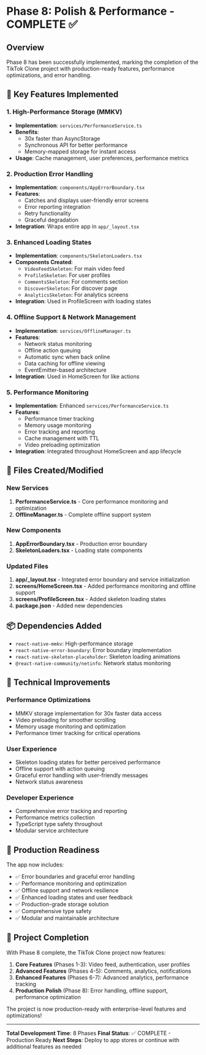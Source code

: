 # Phase 8: Polish & Performance - COMPLETE ✅

## Overview
Phase 8 has been successfully implemented, marking the completion of the TikTok Clone project with production-ready features, performance optimizations, and error handling.

## 🚀 Key Features Implemented

### 1. High-Performance Storage (MMKV)
- **Implementation**: `services/PerformanceService.ts`
- **Benefits**: 
  - 30x faster than AsyncStorage
  - Synchronous API for better performance
  - Memory-mapped storage for instant access
- **Usage**: Cache management, user preferences, performance metrics

### 2. Production Error Handling
- **Implementation**: `components/AppErrorBoundary.tsx`
- **Features**:
  - Catches and displays user-friendly error screens
  - Error reporting integration
  - Retry functionality
  - Graceful degradation
- **Integration**: Wraps entire app in `app/_layout.tsx`

### 3. Enhanced Loading States
- **Implementation**: `components/SkeletonLoaders.tsx`
- **Components Created**:
  - `VideoFeedSkeleton`: For main video feed
  - `ProfileSkeleton`: For user profiles
  - `CommentsSkeleton`: For comments section
  - `DiscoverSkeleton`: For discover page
  - `AnalyticsSkeleton`: For analytics screens
- **Integration**: Used in ProfileScreen with loading states

### 4. Offline Support & Network Management
- **Implementation**: `services/OfflineManager.ts`
- **Features**:
  - Network status monitoring
  - Offline action queuing
  - Automatic sync when back online
  - Data caching for offline viewing
  - EventEmitter-based architecture
- **Integration**: Used in HomeScreen for like actions

### 5. Performance Monitoring
- **Implementation**: Enhanced `services/PerformanceService.ts`
- **Features**:
  - Performance timer tracking
  - Memory usage monitoring
  - Error tracking and reporting
  - Cache management with TTL
  - Video preloading optimization
- **Integration**: Integrated throughout HomeScreen and app lifecycle

## 📁 Files Created/Modified

### New Services
1. **PerformanceService.ts** - Core performance monitoring and optimization
2. **OfflineManager.ts** - Complete offline support system

### New Components
1. **AppErrorBoundary.tsx** - Production error boundary
2. **SkeletonLoaders.tsx** - Loading state components

### Updated Files
1. **app/_layout.tsx** - Integrated error boundary and service initialization
2. **screens/HomeScreen.tsx** - Added performance monitoring and offline support
3. **screens/ProfileScreen.tsx** - Added skeleton loading states
4. **package.json** - Added new dependencies

## 📦 Dependencies Added
- `react-native-mmkv`: High-performance storage
- `react-native-error-boundary`: Error boundary implementation
- `react-native-skeleton-placeholder`: Skeleton loading animations
- `@react-native-community/netinfo`: Network status monitoring

## 🔧 Technical Improvements

### Performance Optimizations
- MMKV storage implementation for 30x faster data access
- Video preloading for smoother scrolling
- Memory usage monitoring and optimization
- Performance timer tracking for critical operations

### User Experience
- Skeleton loading states for better perceived performance
- Offline support with action queuing
- Graceful error handling with user-friendly messages
- Network status awareness

### Developer Experience
- Comprehensive error tracking and reporting
- Performance metrics collection
- TypeScript type safety throughout
- Modular service architecture

## 🎯 Production Readiness

The app now includes:
- ✅ Error boundaries and graceful error handling
- ✅ Performance monitoring and optimization
- ✅ Offline support and network resilience
- ✅ Enhanced loading states and user feedback
- ✅ Production-grade storage solution
- ✅ Comprehensive type safety
- ✅ Modular and maintainable architecture

## 🏁 Project Completion

With Phase 8 complete, the TikTok Clone project now features:

1. **Core Features** (Phases 1-3): Video feed, authentication, user profiles
2. **Advanced Features** (Phases 4-5): Comments, analytics, notifications
3. **Enhanced Features** (Phases 6-7): Advanced analytics, performance tracking
4. **Production Polish** (Phase 8): Error handling, offline support, performance optimization

The project is now production-ready with enterprise-level features and optimizations!

---

**Total Development Time**: 8 Phases
**Final Status**: ✅ COMPLETE - Production Ready
**Next Steps**: Deploy to app stores or continue with additional features as needed
